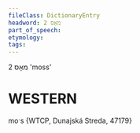 ```yaml
---
fileClass: DictionaryEntry
headword: מאָס 2
part_of_speech: 
etymology: 
tags: 
---
```

מאָס 2
'moss'

WESTERN
========

moˑs {WTCP, Dunajská Streda, 47179}
